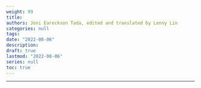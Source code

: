 ```yaml
---
weight: 99
title: 
authors: Joni Eareckson Tada, edited and translated by Lenny Lin
categories: null
tags: 
date: "2022-08-06"
description: 
draft: true
lastmod: "2022-08-06"
series: null
toc: true
---
```


<!--more-->
---
